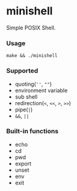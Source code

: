 # minishell
Simple POSIX Shell.

### Usage
```shell
make && ./minishell
```

### Supported
- quoting(`''`, `""`)
- environment variable
- sub shell
- redirection(`<`, `<<`, `>`, `>>`)
- pipe(`|`)
- `&&`, `||`

### Built-in functions
- echo
- cd
- pwd
- export
- unset
- env
- exit
